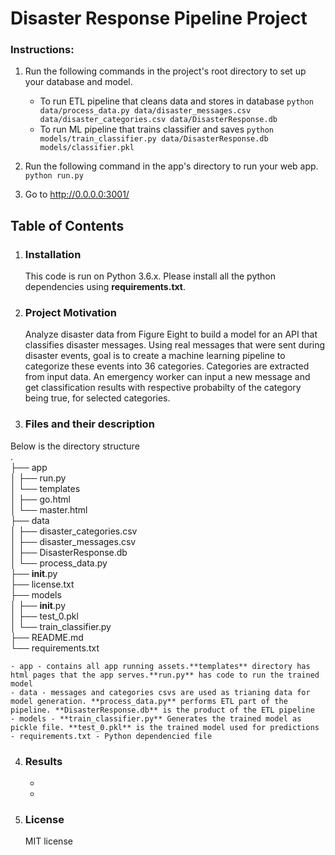 # Disaster Response Pipeline Project

### Instructions:
1. Run the following commands in the project's root directory to set up your database and model.

    - To run ETL pipeline that cleans data and stores in database
        `python data/process_data.py data/disaster_messages.csv data/disaster_categories.csv data/DisasterResponse.db`
    - To run ML pipeline that trains classifier and saves
        `python models/train_classifier.py data/DisasterResponse.db models/classifier.pkl`

2. Run the following command in the app's directory to run your web app.
    `python run.py`

3. Go to http://0.0.0.0:3001/


## Table of Contents
1. ### Installation
    This code is run on Python 3.6.x. Please install all the python dependencies using **requirements.txt**.
2. ### Project Motivation
	 Analyze disaster data from Figure Eight to build a model for an API that classifies disaster messages. Using real messages that were sent during disaster events, goal is to create a machine learning pipeline to categorize these events into 36 categories. Categories are extracted from input data. An emergency worker can input a new message and get classification results with respective probabilty of the category being true, for selected categories.
    
3. ### Files and their description
Below is the directory structure</br>
.</br>
├── app</br>
│   ├── run.py</br>
│   └── templates</br>
│       ├── go.html</br>
│       └── master.html</br>
├── data</br>
│   ├── disaster_categories.csv</br>
│   ├── disaster_messages.csv</br>
│   ├── DisasterResponse.db</br>
│   └── process_data.py</br>
├── __init__.py</br>
├── license.txt</br>
├── models</br>
│   ├── __init__.py</br>
│   ├── test_0.pkl</br>
│   └── train_classifier.py</br>
├── README.md</br>
└── requirements.txt</br>

    
    - app - contains all app running assets.**templates** directory has html pages that the app serves.**run.py** has code to run the trained model
    - data - messages and categories csvs are used as trianing data for model generation. **process_data.py** performs ETL part of the pipeline. **DisasterResponse.db** is the product of the ETL pipeline
    - models - **train_classifier.py** Generates the trained model as pickle file. **test_0.pkl** is the trained model used for predictions
    - requirements.txt - Python dependencied file
    
    
4. ### Results
   - 
   -
   

5. ### License
    MIT license 
   
